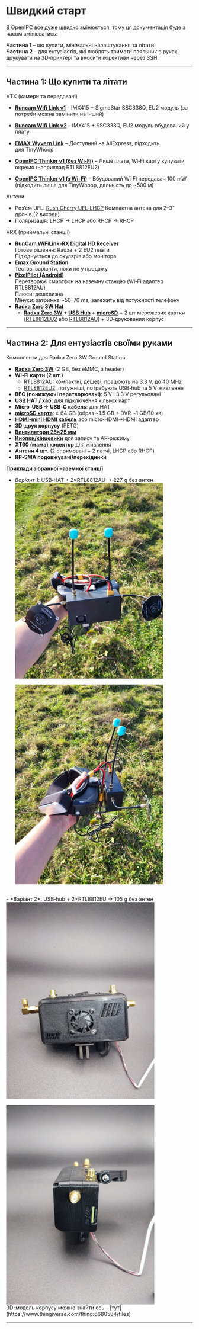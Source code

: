 # Швидкий старт

В OpenIPC все дуже швидко змінюється, тому ця документація буде з часом змінюватись:

**Частина 1** – що купити, мінімальні налаштування та літати.<br>
**Частина 2** – для ентузіастів, які люблять тримати паяльник в руках, друкувати на 3D‑принтері та вносити корективи через SSH.

---

## Частина 1: Що купити та літати

VTX (камери та передавачі)

- **[Runcam Wifi Link v1](vtx/runcamwifilink.md)** – IMX415 + SigmaStar SSC338Q, EU2 модуль (за потреби можна замінити на інший)

- **[Runcam Wifi Link v2](vtx/runcamwifilinkv2.md)** – IMX415 + SSC338Q, EU2 модуль вбудований у плату

- **[EMAX Wyvern Link](vtx/emaxwyvernlink.md)** – Доступний на AliExpress, підходить для TinyWhoop

- **[OpenIPC Thinker v1 (без Wi‑Fi)](vtx/thinkerv1-nowifi.md)** – Лише плата, Wi‑Fi карту купувати окремо (наприклад RTL8812EU2)

- **[OpenIPC Thinker v1 (з Wi‑Fi)](vtx/thinkerv1-withwifi.md)** – Вбудований Wi‑Fi передавач 100 mW (підходить лише для TinyWhoop, дальність до ~500 м)


Антени

- Роз’єм UFL: 
[Rush Cherry UFL‑LHCP](https://vi.aliexpress.com/item/4000201021654.html?spm=a2g0o.order_list.order_list_main.52.400d1802RMwysw&gatewayAdapt=glo2vnm)
Компактна антена для 2–3" дронів (2 виходи)
- Поляризація: LHCP → LHCP або RHCP → RHCP

VRX (приймальні станції)

- **[RunCam WiFiLink‑RX Digital HD Receiver](https://shop.runcam.com/runcam-wifilink-rx/)** <br>
Готове рішення: Radxa + 2 EU2 плати <br>
Під’єднується до окулярів або монітора
- **Emax Ground Station**<br>
Тестові варіанти, поки не у продажу
- **[PixelPilot (Android)](https://github.com/OpenIPC/PixelPilot/releases)**<br>
Перетворює смартфон на наземну станцію (Wi‑Fi адаптер RTL8812AU)<br>
Плюси: дешевизна  
Мінуси: затримка ~50–70 ms, залежить від потужності телефону
- **[Radxa Zero 3W Hat](https://store.openipc.org/OpenIPC-Bonnet-v1-0-p738525070)**
  - **[Radxa Zero 3W](https://shop.allnetchina.cn/collections/rock-3/products/copy-of-radxa-zero-3w?variant=48051150717244) + [USB Hub](https://www.aliexpress.com/item/1005007935543635.html?spm=a2g0o.order_list.order_list_main.25.e47318028MlJFF) + [microSD](https://www.itbox.ua/ua/product/Karta_pam_yati_Samsung_Misro-SDXC_memory_card_64GB_C10_UHS-I_R130MB_s_Evo_Plus_SD_MB-MC64KA_EU-p1000286/)** + 2 
  шт мережевих картки ([RTL8812EU2](https://vi.aliexpress.com/item/1005006869601109.html?spm=a2g0o.order_list.order_list_main.162.400d1802RMwysw&gatewayAdapt=glo2vnm) або [RTL8812AU](https://www.aliexpress.com/item/1005006845799671.html?spm=a2g0o.detail.pcDetailTopMoreOtherSeller.4.39a5JzpRJzpRR6&gps-id=pcDetailTopMoreOtherSeller&scm=1007.40000.327270.0&scm_id=1007.40000.327270.0&scm-url=1007.40000.327270.0&pvid=c35349de-3fbe-430e-901e-1a4e47fbe353&_t=gps-id%3ApcDetailTopMoreOtherSeller%2Cscm-url%3A1007.40000.327270.0%2Cpvid%3Ac35349de-3fbe-430e-901e-1a4e47fbe353%2Ctpp_buckets%3A668%232846%238115%232000&pdp_npi=4%40dis%21USD%2110.26%216.98%21%21%2110.26%216.98%21%40210385a817302099432804513e8da5%2112000038495776113%21rec%21UA%21135267971%21XZ&utparam-url=scene%3ApcDetailTopMoreOtherSeller%7Cquery_from%3A&gatewayAdapt=vnm2glo)) + 3D‑друкований корпус

---

## Частина 2: Для ентузіастів своїми руками

 Компоненти для Radxa Zero 3W Ground Station

- **[Radxa Zero 3W](https://shop.allnetchina.cn/collections/rock-3/products/copy-of-radxa-zero-3w?variant=48051150717244)** (2 GB, без eMMC, з header)
- **Wi‑Fi карти (2 шт.)**
  - [RTL8812AU](https://vi.aliexpress.com/item/1005006845799671.html?spm=a2g0o.detail.pcDetailTopMoreOtherSeller.4.39a5JzpRJzpRR6&gps-id=pcDetailTopMoreOtherSeller&scm=1007.40000.327270.0&scm_id=1007.40000.327270.0&scm-url=1007.40000.327270.0&pvid=c35349de-3fbe-430e-901e-1a4e47fbe353&_t=gps-id%3ApcDetailTopMoreOtherSeller%2Cscm-url%3A1007.40000.327270.0%2Cpvid%3Ac35349de-3fbe-430e-901e-1a4e47fbe353%2Ctpp_buckets%3A668%232846%238115%232000&pdp_npi=4%40dis%21USD%2110.26%216.98%21%21%2110.26%216.98%21%40210385a817302099432804513e8da5%2112000038495776113%21rec%21UA%21135267971%21XZ&utparam-url=scene%3ApcDetailTopMoreOtherSeller%7Cquery_from%3A&gatewayAdapt=glo2vnm): компактні, дешеві, працюють на 3.3 V, до 40 MHz
  - [RTL8812EU2](https://vi.aliexpress.com/item/1005006869601109.html?spm=a2g0o.order_list.order_list_main.162.400d1802RMwysw&gatewayAdapt=glo2vnm): потужніші, потребують USB‑hub та 5 V живлення
- **BEC (понижуючі перетворювачі)**: 5 V і 3.3 V регульовані
- **[USB HAT / хаб](https://www.aliexpress.com/item/1005007935543635.html?spm=a2g0o.order_list.order_list_main.51.57101802yWFN0z)**: для підключення кількох карт
- **Micro-USB → USB‑C кабель**: для HAT
- **[microSD карта](https://www.itbox.ua/ua/product/Karta_pam_yati_Samsung_Misro-SDXC_memory_card_64GB_C10_UHS-I_R130MB_s_Evo_Plus_SD_MB-MC64KA_EU-p1000286/)**: ≥ 64 GB (образ ~1.5 GB + DVR ~1 GB/10 хв)
- **[HDMI‑mini HDMI кабель](https://www.aliexpress.com/item/1005005941468774.html?spm=a2g0o.order_list.order_list_main.23.400d1802RMwysw)** або micro‑HDMI→HDMI адаптер
- **3D‑друк корпусу** (PETG)
- **[Вентилятори 25×25 мм](https://www.aliexpress.com/item/1005006523861888.html?spm=a2g0o.order_list.order_list_main.5.73271802wmRLX6)**
- **[Кнопки/кінцевики](https://gfashop.com.ua/ua/p2137785051-mikropereklyuchatel-kontsevoj-kw10.html?source=merchant_center&gad_source=1&gbraid=0AAAAAocjCkCAn_4-BLOcSztkOgFpdc2ei&gclid=Cj0KCQjw_JzABhC2ARIsAPe3ynrcIj_3JLcHAqjhgLDiVNFJhSfRCweJMoTWnR3XIouE41VMSRKMJRgaAlJaEALw_wcB)** для запису та AP‑режиму
- **XT60 (мама) конектор** для живлення
- **Антени 4 шт.** (2 спрямовані + 2 патчі, LHCP або RHCP)
- **RP‑SMA подовжувачі/перехідники**

 **Приклади зібранної наземної станції**

- *Варіант 1*: USB‑HAT + 2×RTL8812AU → 227 g без антен  
  <div style="display: flex; gap: 1rem; flex-wrap: wrap;">
    <img src="/images/vrx_radxa1.png" alt="Варіант 1 — вид спереду" width="400" />
    <img src="/images/vrx_radxa1-1.png" alt="Варіант 1 — вид сбоку" width="400" />
  </div>  
<br>
- *Варіант 2*: USB‑hub + 2×RTL8812EU → 105 g без антен  
  <div style="display: flex; gap: 1rem; flex-wrap: wrap;">
    <img src="/images/vrx_radxa2.png" alt="Варіант 2 — вид спереду" width="400" />
    <img src="/images/vrx_radxa2-2.png" alt="Варіант 2 — вид сбоку" width="400" />
  </div>
3D-модель корпусу можно знайти ось  - [тут](https://www.thingiverse.com/thing:6680584/files)

---





